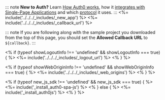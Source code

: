 <!-- markdownlint-disable MD041 -->

::: note
**New to Auth?** Learn [How Auth0 works](/overview), how it [integrates with Single-Page Applications](/architecture-scenarios/application/spa-api) and which [protocol](/flows/concepts/implicit) it uses.
:::
<%= include('../../../_includes/_new_app') %>
<%= include('../../../_includes/_callback_url') %>

::: note
If you are following along with the sample project you downloaded from the top of this page, you should set the **Allowed Callback URL** to `${callback}`.
:::

<% if (typeof showLogoutInfo !== 'undefined' && showLogoutInfo === true) { %>
<%= include('../../../_includes/_logout_url') %>
<% } %>

<% if (typeof showWebOriginInfo !== 'undefined' && showWebOriginInfo === true) { %>
<%= include('../../../_includes/_web_origins') %>
<% } %>

<% if (typeof new_js_sdk !== 'undefined' && new_js_sdk === true) { %>
<%= include('_install_auth0-spa-js') %>
<% } else { %>
<%= include('_install_auth0js') %>
<% } %>
